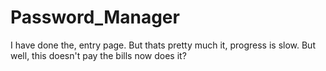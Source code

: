 # Password_Manager
I have done the, entry page. But thats pretty much it, progress is slow. But well, this doesn't pay the bills now does it?


